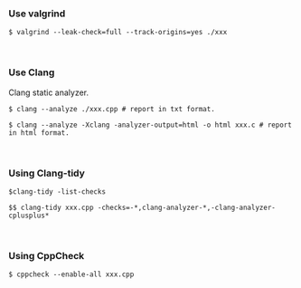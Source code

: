 ### Use valgrind

```shell
$ valgrind --leak-check=full --track-origins=yes ./xxx
```

<br>

### Use Clang

Clang static analyzer.

```shell
$ clang --analyze ./xxx.cpp # report in txt format.
```

```shell
$ clang --analyze -Xclang -analyzer-output=html -o html xxx.c # report in html format.
```

<br>

### Using Clang-tidy
```shell
$clang-tidy -list-checks
```
```shell
$$ clang-tidy xxx.cpp -checks=-*,clang-analyzer-*,-clang-analyzer-cplusplus*
```

<br>

### Using CppCheck
```shell
$ cppcheck --enable-all xxx.cpp
```

